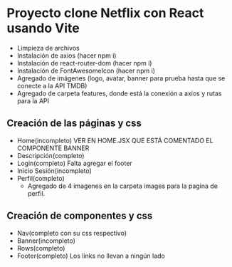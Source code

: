 # Proyecto clone Netflix con React usando Vite

- Limpieza de archivos
- Instalación de axios (hacer npm i)
- Instalación de react-router-dom (hacer npm i)
- Instalación de FontAwesomeIcon (hacer npm i)
- Agregado de imágenes (logo, avatar, banner para prueba hasta que se conecte a la API TMDB)
- Agregado de carpeta features, donde está la conexión a axios y rutas para la API

## Creación de las páginas y css

- Home(incompleto) VER EN HOME.JSX QUE ESTÁ COMENTADO EL COMPONENTE BANNER
- Descripción(completo)
- Login(completo) Falta agregar el footer
- Inicio Sesión(incompleto)
- Perfil(completo)
    - Agregado de 4 imagenes en la carpeta images para la pagina de perfil.

## Creación de componentes y css

- Nav(completo con su css respectivo)
- Banner(incompleto)
- Rows(completo)
- Footer(completo) Los links no llevan a ningún lado
